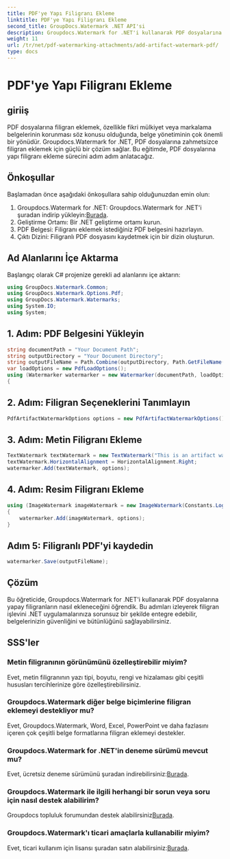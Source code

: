 ```yaml
---
title: PDF'ye Yapı Filigranı Ekleme
linktitle: PDF'ye Yapı Filigranı Ekleme
second_title: GroupDocs.Watermark .NET API'si
description: Groupdocs.Watermark for .NET'i kullanarak PDF dosyalarına yapay filigranları zahmetsizce nasıl ekleyeceğinizi öğrenin. Belgelerinizi kolaylıkla koruyun.
weight: 11
url: /tr/net/pdf-watermarking-attachments/add-artifact-watermark-pdf/
type: docs
---
```

# PDF'ye Yapı Filigranı Ekleme

## giriiş
PDF dosyalarına filigran eklemek, özellikle fikri mülkiyet veya markalama belgelerinin korunması söz konusu olduğunda, belge yönetiminin çok önemli bir yönüdür. Groupdocs.Watermark for .NET, PDF dosyalarına zahmetsizce filigran eklemek için güçlü bir çözüm sağlar. Bu eğitimde, PDF dosyalarına yapı filigranı ekleme sürecini adım adım anlatacağız.
## Önkoşullar
Başlamadan önce aşağıdaki önkoşullara sahip olduğunuzdan emin olun:
1.  Groupdocs.Watermark for .NET: Groupdocs.Watermark for .NET'i şuradan indirip yükleyin:[Burada](https://releases.groupdocs.com/Watermark/net/).
2. Geliştirme Ortamı: Bir .NET geliştirme ortamı kurun.
3. PDF Belgesi: Filigranı eklemek istediğiniz PDF belgesini hazırlayın.
4. Çıktı Dizini: Filigranlı PDF dosyasını kaydetmek için bir dizin oluşturun.

## Ad Alanlarını İçe Aktarma
Başlangıç olarak C# projenize gerekli ad alanlarını içe aktarın:
```csharp
using GroupDocs.Watermark.Common;
using GroupDocs.Watermark.Options.Pdf;
using GroupDocs.Watermark.Watermarks;
using System.IO;
using System;
```
## 1. Adım: PDF Belgesini Yükleyin
```csharp
string documentPath = "Your Document Path";
string outputDirectory = "Your Document Directory";
string outputFileName = Path.Combine(outputDirectory, Path.GetFileName(documentPath));
var loadOptions = new PdfLoadOptions();
using (Watermarker watermarker = new Watermarker(documentPath, loadOptions))
{
```
## 2. Adım: Filigran Seçeneklerini Tanımlayın
```csharp
PdfArtifactWatermarkOptions options = new PdfArtifactWatermarkOptions();
```
## 3. Adım: Metin Filigranı Ekleme
```csharp
TextWatermark textWatermark = new TextWatermark("This is an artifact watermark", new Font("Arial", 8));
textWatermark.HorizontalAlignment = HorizontalAlignment.Right;
watermarker.Add(textWatermark, options);
```
## 4. Adım: Resim Filigranı Ekleme
```csharp
using (ImageWatermark imageWatermark = new ImageWatermark(Constants.LogoBmp))
{
    watermarker.Add(imageWatermark, options);
}
```
## Adım 5: Filigranlı PDF'yi kaydedin
```csharp
watermarker.Save(outputFileName);
```

## Çözüm
Bu öğreticide, Groupdocs.Watermark for .NET'i kullanarak PDF dosyalarına yapay filigranların nasıl ekleneceğini öğrendik. Bu adımları izleyerek filigran işlevini .NET uygulamalarınıza sorunsuz bir şekilde entegre edebilir, belgelerinizin güvenliğini ve bütünlüğünü sağlayabilirsiniz.
## SSS'ler
### Metin filigranının görünümünü özelleştirebilir miyim?
Evet, metin filigranının yazı tipi, boyutu, rengi ve hizalaması gibi çeşitli hususları tercihlerinize göre özelleştirebilirsiniz.
### Groupdocs.Watermark diğer belge biçimlerine filigran eklemeyi destekliyor mu?
Evet, Groupdocs.Watermark, Word, Excel, PowerPoint ve daha fazlasını içeren çok çeşitli belge formatlarına filigran eklemeyi destekler.
### Groupdocs.Watermark for .NET'in deneme sürümü mevcut mu?
 Evet, ücretsiz deneme sürümünü şuradan indirebilirsiniz:[Burada](https://releases.groupdocs.com/).
### Groupdocs.Watermark ile ilgili herhangi bir sorun veya soru için nasıl destek alabilirim?
 Groupdocs topluluk forumundan destek alabilirsiniz[Burada](https://forum.groupdocs.com/c/watermark/19).
### Groupdocs.Watermark'ı ticari amaçlarla kullanabilir miyim?
Evet, ticari kullanım için lisansı şuradan satın alabilirsiniz:[Burada](https://purchase.groupdocs.com/buy).